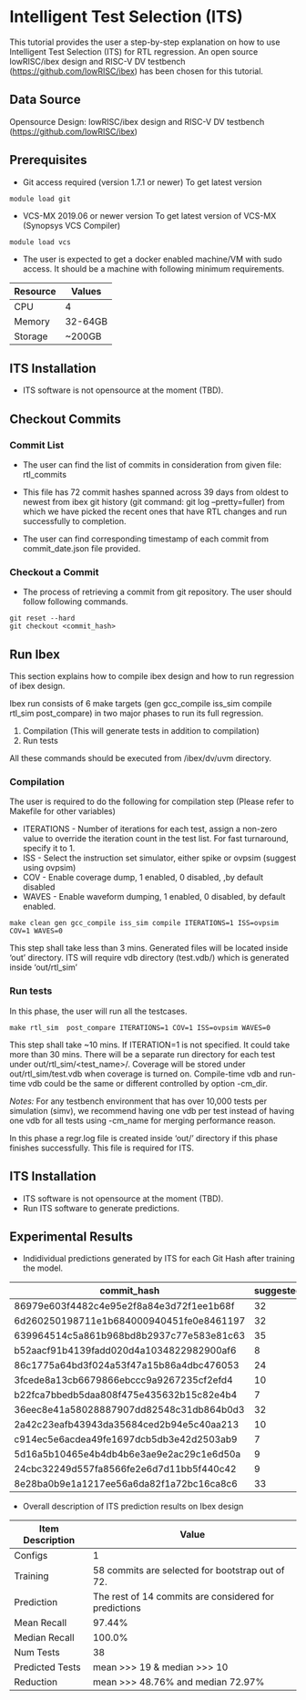 # Intelligent Test Selection (ITS)

This tutorial provides the user a step-by-step explanation on how to use Intelligent Test Selection (ITS) for RTL regression.  An open source lowRISC/ibex design and RISC-V DV testbench (https://github.com/lowRISC/ibex) has been chosen for this tutorial. 

## Data Source 
Opensource Design: lowRISC/ibex design and RISC-V DV testbench (https://github.com/lowRISC/ibex)

## Prerequisites
- Git access required (version 1.7.1 or newer)
To get latest version
```
module load git
```

- VCS-MX 2019.06 or newer version
To get latest version of VCS-MX (Synopsys VCS Compiler)
```
module load vcs
```

- The user is expected to get a docker enabled machine/VM with sudo access. 
It should be a machine with following minimum requirements.

Resource | Values
---------|-------
CPU |	4
Memory |	32-64GB
Storage |	~200GB

## ITS Installation
- ITS software is not opensource at the moment (TBD).

## Checkout Commits
### Commit List
- The user can find the list of commits in consideration from given file: rtl_commits

- This file has 72 commit hashes spanned across 39 days from oldest to newest from ibex git history (git command: git log –pretty=fuller) from which we have picked the recent ones that have RTL changes and run successfully to completion. 

- The user can find corresponding timestamp of each commit from commit_date.json file provided.

### Checkout a Commit
- The process of retrieving a commit from git repository. The user should follow following commands.
```
git reset --hard
git checkout <commit_hash>
```

## Run Ibex
This section explains how to compile ibex design and how to run regression of ibex design.

Ibex run consists of 6 make targets (gen gcc_compile iss_sim compile rtl_sim post_compare) in two major phases to run its full regression.
1.	Compilation (This will generate tests in addition to compilation)
2.	Run tests

All these commands should be executed from <work directory>/ibex/dv/uvm directory.

### Compilation 
The user is required to do the following for compilation step (Please refer to Makefile for other variables) 
- ITERATIONS - Number of iterations for each test, assign a non-zero value to override the iteration count in the test list. For fast turnaround, specify it to 1.
- ISS - Select the instruction set simulator, either spike or ovpsim (suggest using ovpsim)
- COV - Enable coverage dump, 1 enabled, 0 disabled, ,by default disabled
- WAVES - Enable waveform dumping, 1 enabled, 0 disabled, by default enabled.

```
make clean gen gcc_compile iss_sim compile ITERATIONS=1 ISS=ovpsim COV=1 WAVES=0

```

This step shall take less than 3 mins. Generated files will be located inside ‘out’ directory.
ITS will require vdb directory (test.vdb/) which is generated inside ‘out/rtl_sim’

### Run tests
In this phase, the user will run all the testcases.

```
make rtl_sim  post_compare ITERATIONS=1 COV=1 ISS=ovpsim WAVES=0

```

This step shall take ~10 mins. If ITERATION=1 is not specified. It could take more than 30 mins. There will be a separate run directory for each test under out/rtl_sim/<test_name>/. Coverage will be stored under out/rtl_sim/test.vdb when coverage is turned on. Compile-time vdb and run-time vdb could be the same or different controlled by option -cm_dir.

*Notes:* For any testbench environment that has over 10,000 tests per simulation (simv), we recommend having one vdb per test instead of having one vdb for all tests using -cm_name for merging performance reason.

In this phase a regr.log file is created inside ‘out/’ directory if this phase finishes successfully. This file is required for ITS.

## ITS Installation
- ITS software is not opensource at the moment (TBD).
- Run ITS software to generate predictions.

## Experimental Results

- Indidividual predictions generated by ITS for each Git Hash after training the model.
  
commit_hash |	suggested_count |	failures |	recall |	testcase_reduction
------------|------------|------------|------------|------------
86979e603f4482c4e95e2f8a84e3d72f1ee1b68f	| 32 |	1 |	100 |	13.51351351
6d260250198711e1b684000940451fe0e8461197 |	32 |	1 |	100 |	13.51351351
639964514c5a861b968bd8b2937c77e583e81c63 |	35 |	1 |	100 |	5.405405405
b52aacf91b4139fadd020d4a1034822982900af6 |	8 |	1 |	100 |	78.37837838
86c1775a64bd3f024a53f47a15b86a4dbc476053 |	24 |	3 |	66.66666667 |	35.13513514
3fcede8a13cb6679866ebccc9a9267235cf2efd4 |	10 |	2 |	100 |	72.97297297
b22fca7bbedb5daa808f475e435632b15c82e4b4 |	7 |	1 |	100 |	81.08108108
36eec8e41a58028887907dd82548c31db864b0d3 |	32 |	2 |	100 |	13.51351351
2a42c23eafb43943da35684ced2b94e5c40aa213 |	10 |	2	| 100	| 72.97297297
c914ec5e6acdea49fe1697dcb5db3e42d2503ab9 |	7 |	1 |	100 |	81.57894737
5d16a5b10465e4b4db4b6e3ae9e2ac29c1e6d50a | 9 |	3 |	100 |	76.31578947
24cbc32249d557fa8566fe2e6d7d11bb5f440c42 | 9 |	2 |	100 |	76.31578947
8e28ba0b9e1a1217ee56a6da82f1a72bc16ca8c6 |	33	| 1	| 100	| 13.15789474

- Overall description of ITS prediction results on Ibex design

Item Description | Value
-----------------|-------
Configs | 1
Training | 58 commits are selected for bootstrap out of 72.
Prediction | The rest of 14 commits are considered for predictions
Mean  Recall | 97.44%
Median  Recall | 100.0%
Num  Tests | 38
Predicted  Tests | mean >>> 19  & median >>> 10
Reduction | mean >>> 48.76% and median 72.97%
